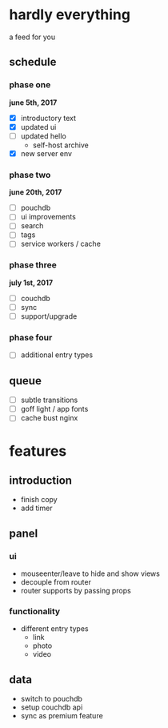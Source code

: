 # hardly everything
a feed for you

## schedule

### phase one
**june 5th, 2017**
- [x] introductory text
- [x] updated ui
- [ ] updated hello
  - self-host archive
- [x] new server env

### phase two
**june 20th, 2017**
- [ ] pouchdb
- [ ] ui improvements
- [ ] search
- [ ] tags
- [ ] service workers / cache

### phase three
**july 1st, 2017**
- [ ] couchdb
- [ ] sync
- [ ] support/upgrade

### phase four
- [ ] additional entry types

## queue
- [ ] subtle transitions
- [ ] goff light / app fonts
- [ ] cache bust nginx

# features

## introduction
- finish copy
- add timer

## panel

### ui
- mouseenter/leave to hide and show views
- decouple from router
- router supports by passing props

### functionality
- different entry types
  - link
  - photo
  - video

## data
- switch to pouchdb
- setup couchdb api
- sync as premium feature
